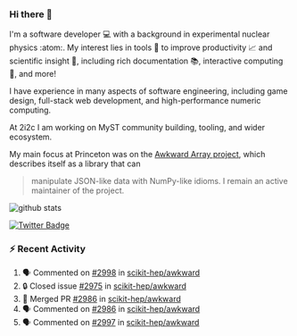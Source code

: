 ### Hi there 👋 

I'm a software developer 💻 with a background in experimental nuclear physics :atom:. My interest lies in tools :wrench: to improve productivity :chart_with_upwards_trend: and scientific insight :telescope:, including rich documentation 📚, interactive computing 🧮, and more! 

I have experience in many aspects of software engineering, including game design, full-stack web development, and high-performance numeric computing. 

At 2i2c I am working on MyST community building, tooling, and wider ecosystem. 

My main focus at Princeton was on the [Awkward Array project](awkward-array.org/), which describes itself as a library that can 
> manipulate JSON-like data with NumPy-like idioms. I remain an active maintainer of the project. 

![github stats](https://github-readme-stats.vercel.app/api?username=agoose77&show_icons=true&hide_rank=true&hide_title=true&bg_color=30,e76445,904e95&text_color=efe3ec&icon_color=efe3ec)
<!--
**agoose77/agoose77** is a ✨ _special_ ✨ repository because its `README.md` (this file) appears on your GitHub profile.

Here are some ideas to get you started:

- 🔭 I’m currently working on ...
- 🌱 I’m currently learning ...
- 👯 I’m looking to collaborate on ...
- 🤔 I’m looking for help with ...
- 💬 Ask me about ...
- 📫 How to reach me: ...
- 😄 Pronouns: ...
- ⚡ Fun fact: ...
-->

[![Twitter Badge](https://img.shields.io/twitter/follow/agoose77?style=flat-square&logo=Twitter&logoColor=white&color=cornflowerblue)](https://twitter.com/agoose77)

### :zap: Recent Activity

<!--START_SECTION:activity-->
1. 🗣 Commented on [#2998](https://github.com/scikit-hep/awkward/pull/2998#issuecomment-1924139980) in [scikit-hep/awkward](https://github.com/scikit-hep/awkward)
2. 🔒 Closed issue [#2975](https://github.com/scikit-hep/awkward/issues/2975) in [scikit-hep/awkward](https://github.com/scikit-hep/awkward)
3. 🎉 Merged PR [#2986](https://github.com/scikit-hep/awkward/pull/2986) in [scikit-hep/awkward](https://github.com/scikit-hep/awkward)
4. 🗣 Commented on [#2986](https://github.com/scikit-hep/awkward/pull/2986#issuecomment-1923760709) in [scikit-hep/awkward](https://github.com/scikit-hep/awkward)
5. 🗣 Commented on [#2997](https://github.com/scikit-hep/awkward/pull/2997#issuecomment-1922296423) in [scikit-hep/awkward](https://github.com/scikit-hep/awkward)
<!--END_SECTION:activity-->
